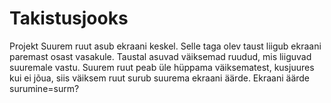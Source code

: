 # Takistusjooks
Projekt
Suurem ruut asub ekraani keskel. Selle taga olev taust liigub ekraani paremast osast vasakule.
Taustal asuvad väiksemad ruudud, mis liiguvad suuremale vastu.
Suurem ruut peab üle hüppama väiksematest, kusjuures kui ei jõua, siis väiksem ruut surub suurema ekraani äärde.
Ekraani äärde surumine=surm?
